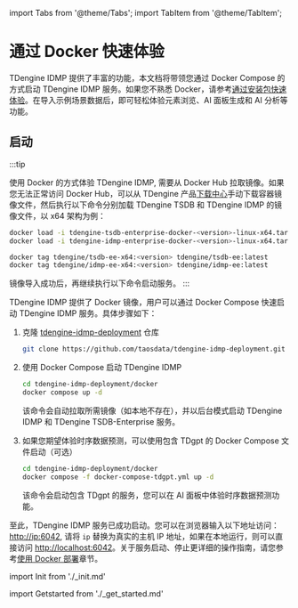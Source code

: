 import Tabs from '@theme/Tabs';
import TabItem from '@theme/TabItem';

# 通过 Docker 快速体验

TDengine IDMP 提供了丰富的功能，本文档将带领您通过 Docker Compose 的方式启动 TDengine IDMP 服务。如果您不熟悉 Docker，请参考[通过安装包快速体验](./get-started-installer)。在导入示例场景数据后，即可轻松体验元素浏览、AI 面板生成和 AI 分析等功能。

## 启动

:::tip

使用 Docker 的方式体验 TDengine IDMP, 需要从 Docker Hub 拉取镜像。如果您无法正常访问 Docker Hub，可以从 TDengine 产品[下载中心](https://www.taosdata.com/download/)手动下载容器镜像文件，然后执行以下命令分别加载 TDengine TSDB 和 TDengine IDMP 的镜像文件，以 x64 架构为例：

```bash
docker load -i tdengine-tsdb-enterprise-docker-<version>-linux-x64.tar.gz
docker load -i tdengine-idmp-enterprise-docker-<version>-linux-x64.tar.gz

docker tag tdengine/tsdb-ee-x64:<version> tdengine/tsdb-ee:latest
docker tag tdengine/idmp-ee-x64:<version> tdengine/idmp-ee:latest
```

镜像导入成功后，再继续执行以下命令启动服务。
:::

TDengine IDMP 提供了 Docker 镜像，用户可以通过 Docker Compose 快速启动 TDengine IDMP 服务。具体步骤如下：

1. 克隆 [tdengine-idmp-deployment](https://github.com/taosdata/tdengine-idmp-deployment) 仓库

   ```bash
   git clone https://github.com/taosdata/tdengine-idmp-deployment.git
   ```

2. 使用 Docker Compose 启动 TDengine IDMP

   ```bash
   cd tdengine-idmp-deployment/docker
   docker compose up -d
   ```

   该命令会自动拉取所需镜像（如本地不存在），并以后台模式启动 TDengine IDMP 和 TDengine TSDB-Enterprise 服务。

3. 如果您期望体验时序数据预测，可以使用包含 TDgpt 的 Docker Compose 文件启动（可选）

   ```bash
   cd tdengine-idmp-deployment/docker
   docker compose -f docker-compose-tdgpt.yml up -d
   ```

   该命令会启动包含 TDgpt 的服务，您可以在 AI 面板中体验时序数据预测功能。

至此，TDengine IDMP 服务已成功启动。您可以在浏览器输入以下地址访问：[http://ip:6042](http://ip:6042),
请将 `ip` 替换为真实的主机 IP 地址，如果在本地运行，则可以直接访问 [http://localhost:6042](http://localhost:6042)。关于服务启动、停止更详细的操作指南，请您参考[使用 Docker 部署](../operation/installation/docker-guide)章节。


import Init from './_init.md'

<Init />

import Getstarted from './_get_started.md'

<Getstarted />
